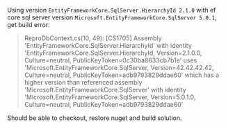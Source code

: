 Using version `EntityFrameworkCore.SqlServer.HierarchyId 2.1.0` with ef core sql server version `Microsoft.EntityFrameworkCore.SqlServer 5.0.1`, get build error:

> ReproDbContext.cs(10, 49): [CS1705] Assembly 'EntityFrameworkCore.SqlServer.HierarchyId' with identity 'EntityFrameworkCore.SqlServer.HierarchyId, Version=2.1.0.0, Culture=neutral, PublicKeyToken=0c30ba8633cb7b1e' uses 'Microsoft.EntityFrameworkCore.SqlServer, Version=42.42.42.42, Culture=neutral, PublicKeyToken=adb9793829ddae60' which has a higher version than referenced assembly 'Microsoft.EntityFrameworkCore.SqlServer' with identity 'Microsoft.EntityFrameworkCore.SqlServer, Version=5.0.1.0, Culture=neutral, PublicKeyToken=adb9793829ddae60'

Should be able to checkout, restore nuget and build solution.